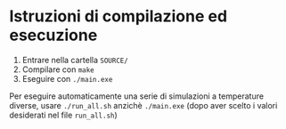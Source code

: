 # Istruzioni di compilazione ed esecuzione

1. Entrare nella cartella `SOURCE/`
2. Compilare con `make`
3. Eseguire con `./main.exe`

Per eseguire automaticamente una serie di simulazioni a temperature diverse, 
usare `./run_all.sh` anzichè `./main.exe` 
(dopo aver scelto i valori desiderati nel file `run_all.sh`)
